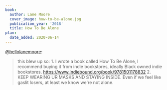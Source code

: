 ```yaml
---
book:
  author: Lane Moore
  cover_image: how-to-be-alone.jpg
  publication_year: '2018'
  title: How To Be Alone
plan:
  date_added: 2020-06-14
---
```


[@hellolanemoore](https://twitter.com/hellolanemoore/status/1271859851547881476):

> this blew up so: 1. I wrote a book called How To Be Alone, I recommend buying it from indie bookstores, ideally Black owned indie bookstores. <https://www.indiebound.org/book/9781501178832> 2. KEEP WEARING UR MASKS AND STAYING INSIDE. Even if we feel like gaslit losers, at least we know we're not alone.
